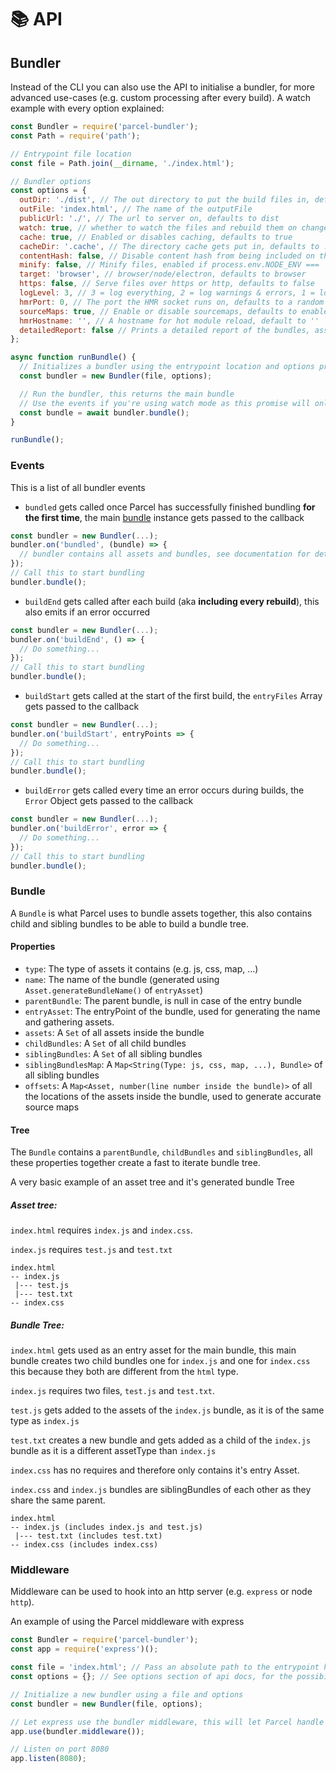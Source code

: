 # 📚 API

## Bundler

Instead of the CLI you can also use the API to initialise a bundler, for more advanced use-cases (e.g. custom processing after every build).
A watch example with every option explained:
```Javascript
const Bundler = require('parcel-bundler');
const Path = require('path');

// Entrypoint file location
const file = Path.join(__dirname, './index.html');

// Bundler options
const options = {
  outDir: './dist', // The out directory to put the build files in, defaults to dist
  outFile: 'index.html', // The name of the outputFile
  publicUrl: './', // The url to server on, defaults to dist
  watch: true, // whether to watch the files and rebuild them on change, defaults to process.env.NODE_ENV !== 'production'
  cache: true, // Enabled or disables caching, defaults to true
  cacheDir: '.cache', // The directory cache gets put in, defaults to .cache
  contentHash: false, // Disable content hash from being included on the filename
  minify: false, // Minify files, enabled if process.env.NODE_ENV === 'production'
  target: 'browser', // browser/node/electron, defaults to browser
  https: false, // Serve files over https or http, defaults to false
  logLevel: 3, // 3 = log everything, 2 = log warnings & errors, 1 = log errors
  hmrPort: 0, // The port the HMR socket runs on, defaults to a random free port (0 in node.js resolves to a random free port)
  sourceMaps: true, // Enable or disable sourcemaps, defaults to enabled (not supported in minified builds yet)
  hmrHostname: '', // A hostname for hot module reload, default to ''
  detailedReport: false // Prints a detailed report of the bundles, assets, filesizes and times, defaults to false, reports are only printed if watch is disabled
};

async function runBundle() {
  // Initializes a bundler using the entrypoint location and options provided
  const bundler = new Bundler(file, options);

  // Run the bundler, this returns the main bundle
  // Use the events if you're using watch mode as this promise will only trigger once and not for every rebuild
  const bundle = await bundler.bundle();
}

runBundle();
```

### Events

This is a list of all bundler events

* `bundled` gets called once Parcel has successfully finished bundling **for the first time**, the main [bundle](#bundle) instance gets passed to the callback
```Javascript
const bundler = new Bundler(...);
bundler.on('bundled', (bundle) => {
  // bundler contains all assets and bundles, see documentation for details
});
// Call this to start bundling
bundler.bundle();
```

* `buildEnd` gets called after each build (aka **including every rebuild**), this also emits if an error occurred
```Javascript
const bundler = new Bundler(...);
bundler.on('buildEnd', () => {
  // Do something...
});
// Call this to start bundling
bundler.bundle();
```

* `buildStart` gets called at the start of the first build, the `entryFiles` Array gets passed to the callback
```Javascript
const bundler = new Bundler(...);
bundler.on('buildStart', entryPoints => {
  // Do something...
});
// Call this to start bundling
bundler.bundle();
```

* `buildError` gets called every time an error occurs during builds, the `Error` Object gets passed to the callback
```Javascript
const bundler = new Bundler(...);
bundler.on('buildError', error => {
  // Do something...
});
// Call this to start bundling
bundler.bundle();
```

### Bundle

A `Bundle` is what Parcel uses to bundle assets together, this also contains child and sibling bundles to be able to build a bundle tree.

#### Properties

* `type`: The type of assets it contains (e.g. js, css, map, ...)
* `name`: The name of the bundle (generated using `Asset.generateBundleName()` of `entryAsset`)
* `parentBundle`: The parent bundle, is null in case of the entry bundle
* `entryAsset`: The entryPoint of the bundle, used for generating the name and gathering assets.
* `assets`: A `Set` of all assets inside the bundle
* `childBundles`: A `Set` of all child bundles
* `siblingBundles`: A `Set` of all sibling bundles
* `siblingBundlesMap`: A `Map<String(Type: js, css, map, ...), Bundle>` of all sibling bundles
* `offsets`: A `Map<Asset, number(line number inside the bundle)>` of all the locations of the assets inside the bundle, used to generate accurate source maps

#### Tree

The `Bundle` contains a `parentBundle`, `childBundles` and `siblingBundles`, all these properties together create a fast to iterate bundle tree.


A very basic example of an asset tree and it's generated bundle Tree

##### Asset tree:

`index.html` requires `index.js` and `index.css`.

`index.js` requires `test.js` and `test.txt`

```Text
index.html
-- index.js
 |--- test.js
 |--- test.txt
-- index.css
```

##### Bundle Tree:

`index.html` gets used as an entry asset for the main bundle, this main bundle creates two child bundles one for `index.js` and one for `index.css` this because they both are different from the `html` type.

`index.js` requires two files, `test.js` and `test.txt`.

`test.js` gets added to the assets of the `index.js` bundle, as it is of the same type as `index.js`

`test.txt` creates a new bundle and gets added as a child of the `index.js` bundle as it is a different assetType than `index.js`

`index.css` has no requires and therefore only contains it's entry Asset.

`index.css` and `index.js` bundles are siblingBundles of each other as they share the same parent.

```Text
index.html
-- index.js (includes index.js and test.js)
 |--- test.txt (includes test.txt)
-- index.css (includes index.css)
```

### Middleware

Middleware can be used to hook into an http server (e.g. `express` or node `http`).

An example of using the Parcel middleware with express
```Javascript
const Bundler = require('parcel-bundler');
const app = require('express')();

const file = 'index.html'; // Pass an absolute path to the entrypoint here
const options = {}; // See options section of api docs, for the possibilities

// Initialize a new bundler using a file and options
const bundler = new Bundler(file, options);

// Let express use the bundler middleware, this will let Parcel handle every request over your express server
app.use(bundler.middleware());

// Listen on port 8080
app.listen(8080);
```
